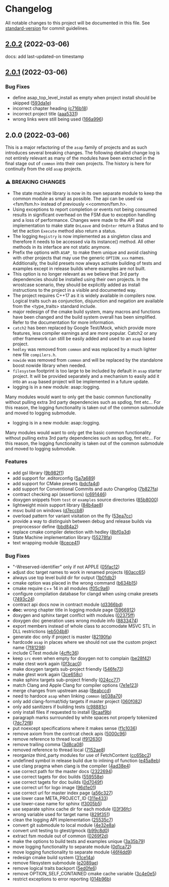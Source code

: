 # Changelog

All notable changes to this project will be documented in this file. See [standard-version](https://github.com/conventional-changelog/standard-version) for commit guidelines.

## [2.0.2](http://github.com/abdes/asap/compare/v2.0.1...v2.0.2) (2022-03-06)

docs: add last-updated-on timestamp

## [2.0.1](http://github.com/abdes/asap/compare/v2.0.0...v2.0.1) (2022-03-06)

### Bug Fixes

- define asap_top_level_install as empty when project install should be skipped ([593da1e](http://github.com/abdes/asap/commit/593da1e93209a9fba5b5d4fbe730ba50068b02c4))
- incorrect chapter heading ([c716b18](http://github.com/abdes/asap/commit/c716b1843e4327bb2ebb928ca833333ae0613427))
- incorrect project title ([aaa5331](http://github.com/abdes/asap/commit/aaa5331fd9e9aeb041e45f34eb5a5ae3ae401109))
- wrong links were still being used ([166a996](http://github.com/abdes/asap/commit/166a996f6bd9bdd487623a0e549e453978f47aa0))

## 2.0.0 (2022-03-06)

This is a major refactoring of the `asap` family of projects and as such
introduces several breaking changes. The following detailed change log is not
entirely relevant as many of the modules have been extracted in the final stage
out of `common` into their own projects. The history is here for continuity from
the old `asap` projects.

### ⚠ BREAKING CHANGES

- The state machine library is now in its own separate module to keep the common
  module as small as possible. The api can be used via <fsm/fsm.h> instead
  of previously <<common/fsm.h>.
- Using exceptions to report completion or events not being consumed results
  in significant overhead on the FSM due to exception handling and a loss of
  performance. Changes were made to the API and implementation to make state
  `OnLeave` and `OnEnter` return a Status and to let the action `Execute`
  method also return a status.
- The logging `Registry` is now implemented as a singleton class and
  therefore it needs to be accessed via its instance() method. All other
  methods in its interface are not static anymore.
- Prefix the options with `ASAP_` to make them unique and avoid clashing
  with other projects that may use the generic `OPTION_xxx` names.
  Additionally, the build presets now always activate building of tests and
  examples except in release builds where examples are not built.
- This option is no longer relevant as we believe that 3rd party dependencies
  should be installed using their own projects. In the wrostcase scenario,
  they should be explicitly added as install instructions to the project in a
  visible and documented way.
- The project requires C++17 as it is widely available in compilers now.
  Logical traits such as conjunction, disjunction and negation are available
  from the <type_traits> standard include.
- major redesign of the cmake build system, many macros and
  functions have been changed and the build system overall has been
  simplified.
  Refer to the documentation for more information.
- `catch2` has been replaced by Google Test/Mock, which
  provide more features, less compiler earnings and are more popular.
  Catch2 or any other framework can still be easily added and used to an
  `asap` based project.
- `hedley` was removed from `common` and was replaced by a much
  lighter new file `compilers.h`.
- `nowide` was removed from `common` and will be replaced by
  the standalone boost nowide library when needed.
- `filesystem` footprint is too large to be included by default in `asap`
  starter project. It will be provided separately and a mechanism to easily add it into an
  `asap` based project will be implemented in a future update.
- logging is in a new module: asap::logging.

Many modules would want to only get the basic common functionality
without pulling extra 3rd party dependencies such as spdlog, fmt etc...
For this reason, the logging functionality is taken out of the common
submodule and moved to logging submodule.

- logging is in a new module: asap::logging.

Many modules would want to only get the basic common functionality
without pulling extra 3rd party dependencies such as spdlog, fmt etc...
For this reason, the logging functionality is taken out of the common
submodule and moved to logging submodule.

### Features

- add gsl library ([9b982f1](http://github.com/abdes/asap/commit/9b982f17aeb9362619cf871ed9bbedb65344ab43))
- add support for .editorconfig ([5a7a689](http://github.com/abdes/asap/commit/5a7a6892f7c05798e79c6f81e9eef3b0a6256ca1))
- add support for CMake presets ([bdcfa4d](http://github.com/abdes/asap/commit/bdcfa4d6a0cfffe0026af39b635c6dcd4e61e3a8))
- add support for Conventional Commits and auto Changelog ([7b827fa](http://github.com/abdes/asap/commit/7b827fab2ae28ba903c69ab5acdf249cb3e55d85))
- contract checking api (assertions) ([c691446](http://github.com/abdes/asap/commit/c691446fd18242840e62529f1aabdaf8480b7ec6))
- doxygen snippets from `test` or `examples` source directories ([85b8000](http://github.com/abdes/asap/commit/85b8000e91dd105c0f90a62b1824957b68ce9c03))
- lightweight mixin support library ([84b4ae8](http://github.com/abdes/asap/commit/84b4ae85033ec105ab5ce8cccbb9d5991c39146e))
- msvc build on windows ([d7eccb8](http://github.com/abdes/asap/commit/d7eccb8b2bb69353b984080746294b3efa88785d))
- overload pattern for variant visitation on the fly ([53ea7cc](http://github.com/abdes/asap/commit/53ea7cc74e89913cbf59eda2e30bd36c356e6acd))
- provide a way to distinguish between debug and release builds via preprocessor define ([bbd84a2](http://github.com/abdes/asap/commit/bbd84a2c32c9833f79b442e202b647f93946b105))
- replace cmake compiler detection with hedley ([8bf0a3d](http://github.com/abdes/asap/commit/8bf0a3d53fcdba65497491cbd63c1dcffcba8467))
- State Machine implementation library ([55278fa](http://github.com/abdes/asap/commit/55278fab0559512679a4c9ecf1f5dd04e192e1b4))
- text wrapping module ([8cece41](http://github.com/abdes/asap/commit/8cece41e3c63c9ccae9888cb694cb821f43dfdca))

### Bug Fixes

- "-Wreserved-identifier" only if not APPLE ([05fac12](http://github.com/abdes/asap/commit/05fac12d37978c6651c299e6ad1cc64dfed88fa0))
- adjust doc target names to work in renamed projects ([60acc65](http://github.com/abdes/asap/commit/60acc65fcc8d529a69f3617d792376be3e54b6ce))
- always use top level build dir for output ([1b01db2](http://github.com/abdes/asap/commit/1b01db2402bc52944646bcde3cf525315a4e0e1b))
- cmake option was placed in the wrong command ([b634b15](http://github.com/abdes/asap/commit/b634b153db975a8bc8715e82f7fafdc214504cfa))
- cmake require c++ 14 in all modules ([f05c9a6](http://github.com/abdes/asap/commit/f05c9a63e97dbcbef3e7d8188a04e719e2247d62))
- configure compilation database for clangd when using cmake presets ([7493c24](http://github.com/abdes/asap/commit/7493c240ce97396040d9a7bd09cb32ed56ea2340))
- contract api docs now in contract module ([d3366bd](http://github.com/abdes/asap/commit/d3366bd846d66486b2fcf98f36fd741452be8516))
- **doc:** wrong chapter title in logging module page ([5966912](http://github.com/abdes/asap/commit/59669122d3ea8565878667e6f09b124bc7da1b99))
- doxygen and sphinx target conflict with modules ([02375ff](http://github.com/abdes/asap/commit/02375ff4a33e34a8e0cb9307ef4eb6de3271e945))
- doxygen doc generation uses wrong module info ([8833474](http://github.com/abdes/asap/commit/8833474402c523a3f2eda10b8927da46989f4bba))
- export members instead of whole class to accomodate MSVC STL in DLL restrictions ([eb504b8](http://github.com/abdes/asap/commit/eb504b85f6ac5dafd84002c25655e7ba97e57980))
- generate doc only if project is master ([82190fa](http://github.com/abdes/asap/commit/82190fa6562f5e51dbbab660bcab8dc265e99a0b))
- hardcode `asap` in places where we should not use the custom project name ([7f81298](http://github.com/abdes/asap/commit/7f81298b31e5a235bf4bce4778525a2e4594befa))
- include CTest module ([4cffc36](http://github.com/abdes/asap/commit/4cffc3680e217a8ede659fd030306ea2243b013c))
- keep `src` even when empty for doxygen not to complain ([be28f42](http://github.com/abdes/asap/commit/be28f429eddde8f258a08e84722e4fcaf975b384))
- make ctest work again ([0f3cac0](http://github.com/abdes/asap/commit/0f3cac0d85e5c38bf076aa663bb4decd3430f319))
- make doxygen targets sub-project friendly ([546fe73](http://github.com/abdes/asap/commit/546fe73ded53721dddbac311e9db41e4146b8ad2))
- make gtest work again ([3ce658c](http://github.com/abdes/asap/commit/3ce658c5f1eb216a3286717e7f80827b96ff3b49))
- make sphinx targets sub-project friendly ([024cc77](http://github.com/abdes/asap/commit/024cc77d17ed134ed5f3f4eea32226b07b05aad6))
- match Clang and Apple Clang for compiler options ([7e1e123](http://github.com/abdes/asap/commit/7e1e12317b62099bb58ce5dd4adfdbf1a759ad03))
- merge changes from upstream asap ([8eabccd](http://github.com/abdes/asap/commit/8eabccddfc9f5ffdb80f48f3b76076943dd59c22))
- need to hardoce `asap` when linking `common` ([e038a70](http://github.com/abdes/asap/commit/e038a702ce8727fa1a6c8b3a45cb4bb211281db5))
- only add clang-format/tidy targets if master project ([060f082](http://github.com/abdes/asap/commit/060f082714e039eb4c2c2e198b5caed74690e8af))
- only add sanitizers if building tests ([c98881c](http://github.com/abdes/asap/commit/c98881c3ec555067b8876e78ddd594c788d0cb1e))
- only install files if requested to install ([9caaf9b](http://github.com/abdes/asap/commit/9caaf9b47e138be3f9845d6d58ebc21ff8dfa83b))
- paragraph marks surrounded by white spaces not properly tokenized ([7dc72f8](http://github.com/abdes/asap/commit/7dc72f8d3f5319c283d0e8bd0b0a1b04cc7d4687))
- put noexcept specifications where it makes sense ([f1c1036](http://github.com/abdes/asap/commit/f1c1036f7088d1318f31b596b4838dc2c807bc4b))
- remove axiom from the contrcat check apis ([5000c96](http://github.com/abdes/asap/commit/5000c9697e89e369c1f4dc5bdd11dc4efa2878fe))
- remove reference to thread local ([f912630](http://github.com/abdes/asap/commit/f912630220900ed556d7dd6c2609ef17242b56df))
- remove trailing comma ([3d8ca08](http://github.com/abdes/asap/commit/3d8ca08a1ddc39856d606cdea67a307eafae7cce))
- removed reference to thread local ([7152ae8](http://github.com/abdes/asap/commit/7152ae876a9aa90fb361314a29d60ebcf2e44aba))
- reorganize third_party modules for use of FetchContent ([cc65bc2](http://github.com/abdes/asap/commit/cc65bc2219dbe38197107bae71252444994e118c))
- undefined symbol in release build due to inlining of function ([e45a8eb](http://github.com/abdes/asap/commit/e45a8eb088767bf3a702a169f04346c082f1472c))
- use clang pragma when clang is the compiler ([4ad38e4](http://github.com/abdes/asap/commit/4ad38e42c4657640259640e60c8c38292aed9ce1))
- use correct path for the master docs ([2322694](http://github.com/abdes/asap/commit/2322694cecbf4931812fee7dc24384f90235290f))
- use correct tagets for doc builds ([559558e](http://github.com/abdes/asap/commit/559558e8eac3043eef19986cc2ae6d6dfd937be8))
- use correct tagets for doc builds ([0d7049f](http://github.com/abdes/asap/commit/0d7049f1c22ba808dd62922995f5ee23cb0641f1))
- use correct url for logo image ([96d1e01](http://github.com/abdes/asap/commit/96d1e01d971bd2f33faaebfc060082023f3a5209))
- use correct url for master index page ([a56c327](http://github.com/abdes/asap/commit/a56c327ff3d7ab14d7a499fc4997279efd2647fe))
- use lower case META_PROJECT_ID ([311e433](http://github.com/abdes/asap/commit/311e433e8698ff6385c2cda256bff83982596ed0))
- use lower-case name for sphinx ([f3005b5](http://github.com/abdes/asap/commit/f3005b5bd4055b16a57cdcb3af70a2f32b1c5809))
- use separate sphinx cache dir for each module ([03f36fc](http://github.com/abdes/asap/commit/03f36fc96c78c51b441feb9a7b9c70d19a2125c7))
- wrong variable used for target name ([829f351](http://github.com/abdes/asap/commit/829f351d22b384ddc060ae2df47ff9e801089dd2))
- clean the logging API implementation ([25535c7](http://github.com/abdes/asap/commit/25535c76c0586d53f7c6c55db250a251f0c5390b))
- convert git submodule to local module ([4e32e8a](http://github.com/abdes/asap/commit/4e32e8a6d1152413af12c7013ee759eca5e2d51d))
- convert unit testing to gtest/gmock ([b99c8d0](http://github.com/abdes/asap/commit/b99c8d0a315bb8200ca9cec93c9d5f64880c9271))
- extract fsm module out of common ([0269f2d](http://github.com/abdes/asap/commit/0269f2d6949c063f8c4c3b300b46aca76ff398b1))
- make the options to build tests and examples unique ([3a35b79](http://github.com/abdes/asap/commit/3a35b79ec23c0c4828832d6bf81f433d53b17fc9))
- move logging functionality to separate module ([0d1ca72](http://github.com/abdes/asap/commit/0d1ca7276bb38962c6d6cbdc604d949ca18d05cc))
- move logging functionality to separate module ([46f4dd9](http://github.com/abdes/asap/commit/46f4dd96edb1148e0772a1539b989fd80f3821e4))
- redesign cmake build system ([31ce14a](http://github.com/abdes/asap/commit/31ce14a301ac2e725b7760581e696f089225b161))
- remove filesystem submodule ([e2089ae](http://github.com/abdes/asap/commit/e2089ae7707c1448c78db23db2f53cbfab461599))
- remove logical traits backport ([5ed0fe6](http://github.com/abdes/asap/commit/5ed0fe6e9e03399e640221a285f87a1a8a015cd1))
- remove OPTION_SELF_CONTAINED cmake cache variable ([3c4e0e5](http://github.com/abdes/asap/commit/3c4e0e55b3dc92eb5ea9ede076c726658a964a34))
- restrict exceptions to error reporting ([014b96b](http://github.com/abdes/asap/commit/014b96bdafa644e047b0b174f84063cea7908e03))
